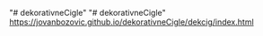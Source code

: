 "# dekorativneCigle" 
"# dekorativneCigle" 
https://jovanbozovic.github.io/dekorativneCigle/dekcig/index.html
